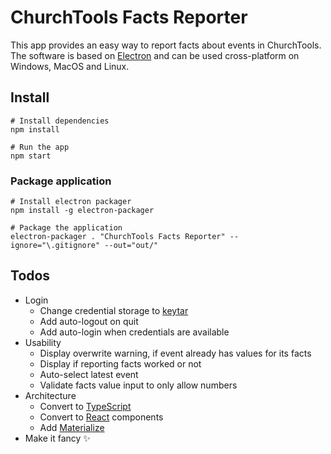 # ChurchTools Facts Reporter

This app provides an easy way to report facts about events in ChurchTools. The software is based on [Electron](http://electronjs.org) and can be used cross-platform on Windows, MacOS and Linux.

## Install

```
# Install dependencies
npm install

# Run the app
npm start
```
### Package application

```
# Install electron packager
npm install -g electron-packager

# Package the application
electron-packager . "ChurchTools Facts Reporter" --ignore="\.gitignore" --out="out/"
```

## Todos

* Login
	* Change credential storage to [keytar](https://www.npmjs.com/package/keytar)
	* Add auto-logout on quit
	* Add auto-login when credentials are available
* Usability
	* Display overwrite warning, if event already has values for its facts
	* Display if reporting facts worked or not
	* Auto-select latest event
	* Validate facts value input to only allow numbers
* Architecture
	* Convert to [TypeScript](https://www.typescriptlang.org)
	* Convert to [React](https://reactjs.org) components
	* Add [Materialize](http://materializecss.com)
* Make it fancy ✨
